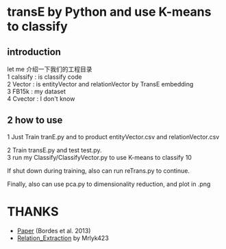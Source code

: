 transE by Python  and use K-means to classify
======
##  introduction
let me  介绍一下我们的工程目录  
   1 calssify : is  classify code  
   2 Vector  :  is entityVector and relationVector by TransE embedding  
   3 FB15k  :   my  dataset      
   4 Cvector  : I don't know  
   
## 2 how to use
1  Just Train tranE.py and to product entityVector.csv and relationVector.csv  

2   Train transE.py and test test.py.  
3    run my  Classify/ClassifyVector.py  to use K-means to classify 10  
  
If shut down during training, also can run reTrans.py to continue.   
  
Finally, also can use pca.py to dimensionality reduction, and plot in .png  

 THANKS
======
* [Paper](https://www.utc.fr/~bordesan/dokuwiki/_media/en/transe_nips13.pdf) (Bordes et al. 2013)
* [Relation_Extraction](https://github.com/mrlyk423/relation_extraction) by Mrlyk423
